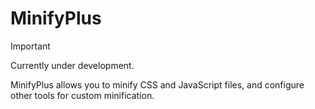# MinifyPlus

>[!IMPORTANT]
> Currently under development.

MinifyPlus allows you to minify CSS and JavaScript files, and configure other tools for custom minification.
